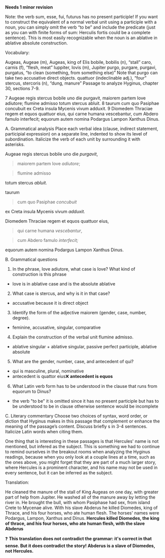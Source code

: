 **Needs 1 minor revision**

Note: the verb sum, esse, fui, futurus has no present participle! If you want to construct the equivalent of a normal verbal unit using a participle with a noun, you can simply omit the verb “to be” and include the predicate (just as you can with finite forms of sum: Herculis fortis could be a complete sentence). This is most easily recognizable when the noun is an ablative in ablative absolute construction.

Vocabulary:

Augeas, Augeae (m), Augeas, king of Elis
bobile, bobilis (n), “stall”
caro, carnis (f), “flesh, meat”
Iuppiter, Iovis (m), Jupiter
purgo, purgare, purgavi, purgatus, “to clean (something, from something else)” Note that purgo can take two accusative direct objects.
quattuor (indeclinable adj.), “four”
stercus, stercoris (n), “dung, manure”
Passage to analyze
Hyginus, chapter 30, sections 7-9.

7 Augeae regis stercus bobile uno die purgavit, maiorem partem Iove adiutore; flumine admisso totum stercus abluit.
8 taurum cum quo Pasiphae concubuit ex Creta insula Mycenis vivum adduxit.
9 Diomedem Thraciae regem et equos quattuor eius, qui carne humana vescebantur, cum Abdero famulo interfecit; equorum autem nomina Podargus Lampon Xanthus Dinus.

A. Grammatical analysis
Place each verbal idea (clause, indirect statement, participial expression) on a separate line, indented to show its level of subordination. Italicize the verb of each unit by surrounding it with asterisks.

Augeae regis stercus bobile uno die *purgavit*,

>maiorem partem Iove *adiutore*; 

>flumine admisso 

totum stercus *abluit.*

taurum 

>cum quo Pasiphae *concubuit* 

ex Creta insula Mycenis vivum *adduxit.*

Diomedem Thraciae regem et equos quattuor eius,

>qui carne humana *vescebantur*, 

>cum Abdero famulo *interfecit;* 

equorum autem nomina Podargus Lampon Xanthus Dinus.

B. Grammatical questions
1. In the phrase, Iove adiutore, what case is Iove? What kind of construction is this phrase
  - love is in ablative case and is the absolute ablative
2. What case is stercus, and why is it in that case?
  - accusative because it is direct object
3. Identify the form of the adjective maiorem (gender, case, number, degree).
  - feminine, accusative, singular, comparative
4. Explain the construction of the verbal unit flumine admisso.
  - ablative singular + ablative singular, passive perfect participle, ablative absolute
5. What are the gender, number, case, and antecedent of qui?
  - qui is masculine, plural, nominative
  - antecedent is quattor eius❌ **antecedent is equos**
  
6. What Latin verb form has to be understood in the clause that runs from equorum to Dinus?
  - the verb "to be" it is omitted since it has no present participle but has to be understood to be in clause otherwise sentence would be incomplete 

C. Literary commentary
Choose two choices of syntax, word order, or diction that Hyginus makes in this passage that complement or enhance the meaning of the passage’s content. Discuss briefly s in 3-4 sentences. Italicize Latin words when citing them.

One thing that is interesting in these passages is that Hercules' name is not mentioned, but infered as the subject. This is something we had to continue to remind ourselves in the breakout rooms when analyzing the Hyginus readings, because when you only look at a couple lines at a time, such as the ones above, you might forget that they are part of a much larger story, where Hercules is a prominent character, and his name may not be used in every sentence, but it can be inferred as the subject. 

Translation:

He cleaned the manure of the stall of King Augeas on one day, with greater part of help from Jupiter. He washed all of the manure away by letting the river in. 
He brought the bull, with whom Pasiphase had sex, from island Crete to Mycenae alive. 
With his slave Abderus he killed Diomedes, king of Thrace, and his four horses, who ate human flesh. The horses' names were Podargus, Lampon, Xanthus and Dinus. 
**Hercules killed Diomedes, the king of thrace, and his four horses, who ate human flesh, with the slave Abderus**

❓ **This translation does not contradict the grammar: it's correct in that sense. But it does contradict the story!  Abderus is a slave of Diomedes, not Hercules.**
